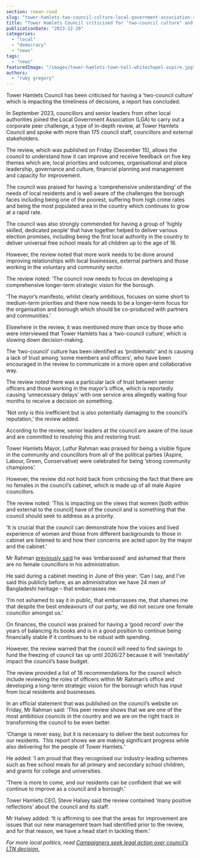 ```yaml
---
section: roman-road
slug: "tower-hamlets-two-council-culture-local-government-association-report"
title: "Tower Hamlets Council criticised for ‘two-council culture’ and gender imbalance"
publicationDate: "2023-12-20"
categories: 
  - "local"
  - "democracy"
  - "news"
tags: 
  - "news"
featuredImage: "/images/tower-hamlets-town-hall-whitechapel-aspire.jpg"
authors: 
  - "ruby gregory"
---
```


Tower Hamlets Council has been criticised for having a ‘two-council culture’ which is impacting the timeliness of decisions, a report has concluded.

In September 2023, councillors and senior leaders from other local authorities joined the Local Government Association (LGA) to carry out a corporate peer challenge, a type of in-depth review, at Tower Hamlets Council and spoke with more than 175 council staff, councillors and external stakeholders.

The review, which was published on Friday (December 15), allows the council to understand how it can improve and receive feedback on five key themes which are; local priorities and outcomes, organisational and place leadership, governance and culture, financial planning and management and capacity for improvement.

The council was praised for having a ‘comprehensive understanding’ of the needs of local residents and is well aware of the challenges the borough faces including being one of the poorest, suffering from high crime rates and being the most populated area in the country which continues to grow at a rapid rate.

The council was also strongly commended for having a group of ‘highly skilled, dedicated people’ that have together helped to deliver various election promises, including being the first local authority in the country to deliver universal free school meals for all children up to the age of 16.

However, the review noted that more work needs to be done around improving relationships with local businesses, external partners and those working in the voluntary and community sector.

The review noted: ‘The council now needs to focus on developing a comprehensive longer-term strategic vision for the borough.

‘The mayor’s manifesto, whilst clearly ambitious, focuses on some short to medium-term priorities and there now needs to be a longer-term focus for the organisation and borough which should be co-produced with partners and communities.’

Elsewhere in the review, it was mentioned more than once by those who were interviewed that Tower Hamlets has a ‘two-council culture’, which is slowing down decision-making.

The ‘two-council’ culture has been identified as ‘problematic’ and is causing a lack of trust among ‘some members and officers’, who have been encouraged in the review to communicate in a more open and collaborative way.

The review noted there was a particular lack of trust between senior officers and those working in the mayor’s office, which is reportedly causing ‘unnecessary delays’ with one service area allegedly waiting four months to receive a decision on something.

‘Not only is this inefficient but is also potentially damaging to the council’s reputation,’ the review added.

According to the review, senior leaders at the council are aware of the issue and are committed to resolving this and restoring trust.

Tower Hamlets Mayor, Lutfur Rahman was praised for being a visible figure in the community and councillors from all of the political parties (Aspire, Labour, Green, Conservative) were celebrated for being ‘strong community champions’.

However, the review did not hold back from criticising the fact that there are no females in the council’s cabinet, which is made up of all male Aspire councillors.

The review noted: ‘This is impacting on the views that women \[both within and external to the council\] have of the council and is something that the council should seek to address as a priority.

‘It is crucial that the council can demonstrate how the voices and lived experience of women and those from different backgrounds to those in cabinet are listened to and how their concerns are acted upon by the mayor and the cabinet.’

Mr Rahman [previously said](https://www.mylondon.news/news/east-london-news/east-london-mayor-embarrassed-no-27188657) he was ’embarassed’ and ashamed that there are no female councillors in his administration.

He said during a cabinet meeting in June of this year: ‘Can I say, and I’ve said this publicly before, as an administration we have 24 men of Bangladeshi heritage – that embarrasses me.

‘I’m not ashamed to say it in public, that embarrasses me, that shames me that despite the best endeavours of our party, we did not secure one female councillor amongst us.’

On finances, the council was praised for having a ‘good record’ over the years of balancing its books and is in a good position to continue being financially stable if it continues to be robust with spending.

However, the review warned that the council will need to find savings to fund the freezing of council tax up until 2026/27 because it will ‘inevitably’ impact the council’s base budget.

The review provided a list of 18 recommendations for the council which include reviewing the roles of officers within Mr Rahman’s office and developing a long-term strategic vision for the borough which has input from local residents and businesses.

In an official statement that was published on the council’s website on Friday, Mr Rahman said: ‘This peer review shows that we are one of the most ambitious councils in the country and we are on the right track in transforming the council to be even better.

‘Change is never easy, but it is necessary to deliver the best outcomes for our residents.  This report shows we are making significant progress while also delivering for the people of Tower Hamlets.’

He added: ‘I am proud that they recognised our industry-leading schemes such as free school meals for all primary and secondary school children, and grants for college and universities.

‘There is more to come, and our residents can be confident that we will continue to improve as a council and a borough.’

Tower Hamlets CEO, Steve Halsey said the review contained ‘many positive reflections’ about the council and its staff.

Mr Halsey added: ‘It is affirming to see that the areas for improvement are issues that our new management team had identified prior to the review, and for that reason, we have a head start in tackling them.’

_For more local politics, read_ [_Campaigners seek legal action over council’s LTN decision._](https://romanroadlondon.com/campaigners-legal-action-tower-hamlets-council-low-traffic-neighbourhoods/)


